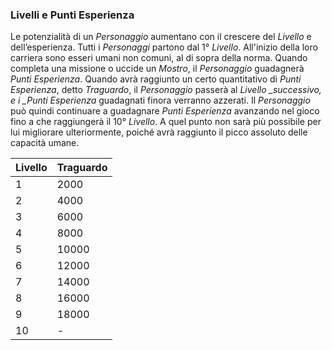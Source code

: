 ### Livelli e Punti Esperienza

Le potenzialità di un _Personaggio_ aumentano con il crescere del _Livello_ e dell’esperienza. Tutti i _Personaggi_  partono dal 1° _Livello_. All'inizio della loro carriera sono esseri umani non comuni, al di sopra della norma. Quando completa una missione o uccide un _Mostro_, il _Personaggio_ guadagnerà _Punti Esperienza_. Quando avrà raggiunto un certo quantitativo di _Punti Esperienza_, detto _Traguardo_, il _Personaggio_ passerà al _Livello \_successivo, e i \_Punti Esperienza_ guadagnati finora verranno azzerati. Il _Personaggio_ può quindi continuare a guadagnare _Punti Esperienza_ avanzando nel gioco fino a che raggiungerà il 10° _Livello_. A quel punto non sarà più possibile per lui migliorare ulteriormente, poiché avrà raggiunto il picco assoluto delle capacità umane.



| Livello | Traguardo |
| :--- | :--- |
| 1 | 2000 |
| 2 | 4000 |
| 3 | 6000 |
| 4 | 8000 |
| 5 | 10000 |
| 6 | 12000 |
| 7 | 14000 |
| 8 | 16000 |
| 9 | 18000 |
| 10 | - |



